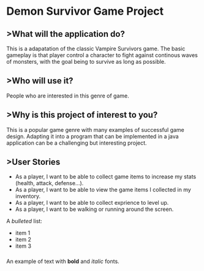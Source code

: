 # Demon Survivor Game Project

## >What will the application do?
This is a adapatation of the classic Vampire Survivors game. The basic gameplay is that player control a character to fight against continous waves of monsters, with the goal being to survive as long as possible.
## >Who will use it?
People who are interested in this genre of game.
## >Why is this project of interest to you?
This is a popular game genre with many examples of successful game design. Adapting it into a program that can be implemented in a java application can be a challenging but interesting project.

## >User Stories
- As a player, I want to be able to collect game items to increase my stats (health, attack, defense...).
- As a player, I want to be able to view the game items I collected in my inventory.
- As a player, I want to be able to collect exprience to level up.
- As a player, I want to be walking or running around the screen.





A *bulleted* list:
- item 1
- item 2
- item 3

###
An example of text with **bold** and *italic* fonts.  

